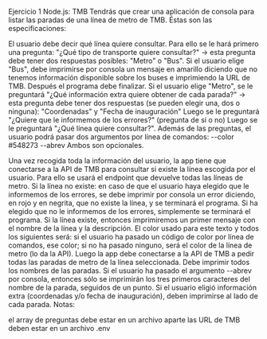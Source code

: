 Ejercicio 1 Node.js: TMB
Tendrás que crear una aplicación de consola para listar las paradas de una línea de metro de TMB. Éstas son las especificaciones:

El usuario debe decir qué línea quiere consultar. Para ello se le hará primero una pregunta: "¿Qué tipo de transporte quiere consultar?" -> esta pregunta debe tener dos respuestas posibles: "Metro" o "Bus".
Si el usuario elige "Bus", debe imprimirse por consola un mensaje en amarillo diciendo que no tenemos información disponible sobre los buses e imprimiendo la URL de TMB. Después el programa debe finalizar.
Si el usuario elige "Metro", se le preguntará "¿Qué información extra quiere obtener de cada parada?" -> esta pregunta debe tener dos respuestas (se pueden elegir una, dos o ninguna): "Coordenadas" y "Fecha de inauguración"
Luego se le preguntará "¿Quiere que le informemos de los errores?" (pregunta de sí o no)
Luego se le preguntará "¿Qué línea quiere consultar?".
Además de las preguntas, el usuario podrá pasar dos argumentos por línea de comandos: --color #548273 --abrev Ambos son opcionales.

Una vez recogida toda la información del usuario, la app tiene que conectarse a la API de TMB para consultar si existe la línea escogida por el usuario. Para ello se usará el endpoint que devuelve todas las líneas de metro.
Si la línea no existe: en caso de que el usuario haya elegido que le informemos de los errores, se debe imprimir por consola un error diciendo, en rojo y en negrita, que no existe la línea, y se terminará el programa. Si ha elegido que no le informemos de los errores, simplemente se terminará el programa.
Si la línea existe, entonces imprimiremos un primer mensaje con el nombre de la línea y la descripción. El color usado para este texto y todos los siguientes será: si el usuario ha pasado un código de color por línea de comandos, ese color; si no ha pasado ninguno, será el color de la línea de metro (lo da la API).
Luego la app debe conectarse a la API de TMB a pedir todas las paradas de metro de la línea seleccionada.
Debe imprimir todos los nombres de las paradas. Si el usuario ha pasado el argumento --abrev por consola, entonces sólo se imprimirán los tres primeros caracteres del nombre de la parada, seguidos de un punto.
Si el usuario eligió información extra (coordenadas y/o fecha de inauguración), deben imprimirse al lado de cada parada.
Notas:

el array de preguntas debe estar en un archivo aparte
las URL de TMB deben estar en un archivo .env
